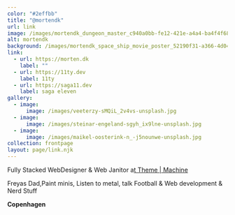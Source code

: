 ```yaml
---
color: "#2effbb"
title: "@mortendk"
url: link
image: /images/mortendk_dungeon_master_c940a0bb-fe12-421e-a4a4-ba4f4f68cf60.png
alt: mortendk
background: /images/mortendk_space_ship_movie_poster_52190f31-a366-4d04-a96f-cd36a8a00db0.png
link:
  - url: https://morten.dk
    label: ""
  - url: https://11ty.dev
    label: 11ty
  - url: https://saga11.dev
    label: saga eleven
gallery:
  - image:
      image: /images/veeterzy-sMQiL_2v4vs-unsplash.jpg
  - image:
      image: /images/steinar-engeland-sgyh_ix9lne-unsplash.jpg
  - image:
      image: /images/maikel-oosterink-n_-j5nounwe-unsplash.jpg
collection: frontpage
layout: page/link.njk
---
```

Fully Stacked WebDesigner & Web Janitor a[t Theme | Machine](https://thememachine.io)

Freyas Dad,Paint minis, Listen to metal, talk Football & Web development & Nerd Stuff 

**Copenhagen**